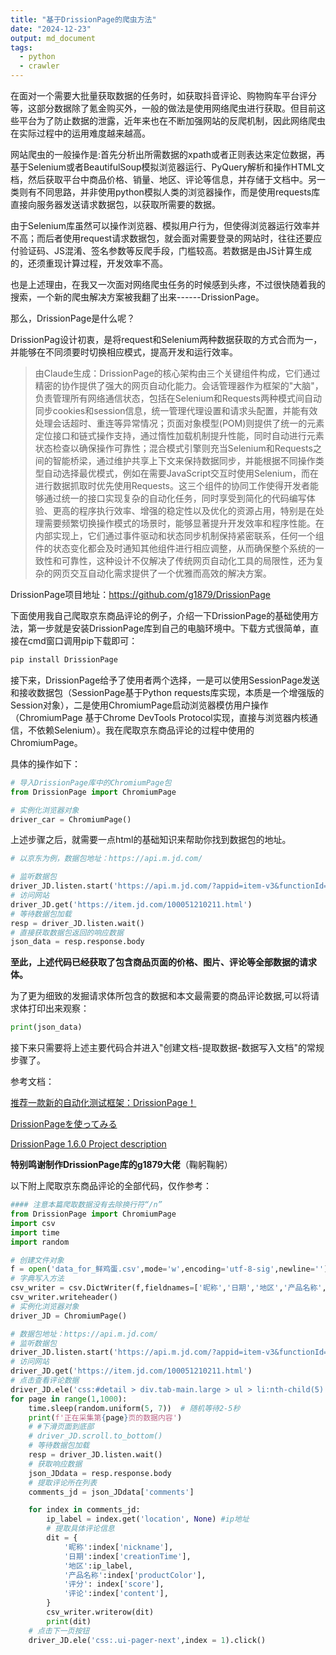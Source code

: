 ```yaml
---
title: "基于DrissionPage的爬虫方法"
date: "2024-12-23"
output: md_document
tags:
  - python
  - crawler
---
```


在面对一个需要大批量获取数据的任务时，如获取抖音评论、购物购车平台评分等，这部分数据除了氪金购买外，一般的做法是使用网络爬虫进行获取。但目前这些平台为了防止数据的泄露，近年来也在不断加强网站的反爬机制，因此网络爬虫在实际过程中的运用难度越来越高。

<!--more-->

网站爬虫的一般操作是:首先分析出所需数据的xpath或者正则表达来定位数据，再基于Selenium或者BeautifulSoup模拟浏览器运行、PyQuery解析和操作HTML文档，然后获取平台中商品价格、销量、地区、评论等信息，并存储于文档中。另一类则有不同思路，并非使用python模拟人类的浏览器操作，而是使用requests库直接向服务器发送请求数据包，以获取所需要的数据。

由于Selenium库虽然可以操作浏览器、模拟用户行为，但使得浏览器运行效率并不高；而后者使用request请求数据包，就会面对需要登录的网站时，往往还要应付验证码、JS混淆、签名参数等反爬手段，门槛较高。若数据是由JS计算生成的，还须重现计算过程，开发效率不高。

也是上述理由，在我又一次面对网络爬虫任务的时候感到头疼，不过很快随着我的搜索，一个新的爬虫解决方案被我翻了出来------DrissionPage。

那么，DrissionPage是什么呢？

DrissionPag设计初衷，是将request和Selenium两种数据获取的方式合而为一，并能够在不同须要时切换相应模式，提高开发和运行效率。

> 由Claude生成：DrissionPage的核心架构由三个关键组件构成，它们通过精密的协作提供了强大的网页自动化能力。会话管理器作为框架的"大脑"，负责管理所有网络通信状态，包括在Selenium和Requests两种模式间自动同步cookies和session信息，统一管理代理设置和请求头配置，并能有效处理会话超时、重连等异常情况；页面对象模型(POM)则提供了统一的元素定位接口和链式操作支持，通过惰性加载机制提升性能，同时自动进行元素状态检查以确保操作可靠性；混合模式引擎则充当Selenium和Requests之间的智能桥梁，通过维护共享上下文来保持数据同步，并能根据不同操作类型自动选择最优模式，例如在需要JavaScript交互时使用Selenium，而在进行数据抓取时优先使用Requests。这三个组件的协同工作使得开发者能够通过统一的接口实现复杂的自动化任务，同时享受到简化的代码编写体验、更高的程序执行效率、增强的稳定性以及优化的资源占用，特别是在处理需要频繁切换操作模式的场景时，能够显著提升开发效率和程序性能。在内部实现上，它们通过事件驱动和状态同步机制保持紧密联系，任何一个组件的状态变化都会及时通知其他组件进行相应调整，从而确保整个系统的一致性和可靠性，这种设计不仅解决了传统网页自动化工具的局限性，还为复杂的网页交互自动化需求提供了一个优雅而高效的解决方案。

DrissionPage项目地址：<https://github.com/g1879/DrissionPage>

下面使用我自己爬取京东商品评论的例子，介绍一下DrissionPage的基础使用方法，第一步就是安装DrissionPage库到自己的电脑环境中。下载方式很简单，直接在cmd窗口调用pip下载即可：

```python
pip install DrissionPage
```

接下来，DrissionPage给予了使用者两个选择，一是可以使用SessionPage发送和接收数据包（SessionPage基于Python requests库实现，本质是一个增强版的Session对象），二是使用ChromiumPage启动浏览器模仿用户操作（ChromiumPage 基于Chrome DevTools Protocol实现，直接与浏览器内核通信，不依赖Selenium）。我在爬取京东商品评论的过程中使用的 ChromiumPage。

具体的操作如下：

```python
# 导入DrissionPage库中的ChromiumPage包
from DrissionPage import ChromiumPage

# 实例化浏览器对象
driver_car = ChromiumPage()
```

上述步骤之后，就需要一点html的基础知识来帮助你找到数据包的地址。

```python     
# 以京东为例，数据包地址：https://api.m.jd.com/

# 监听数据包
driver_JD.listen.start('https://api.m.jd.com/?appid=item-v3&functionId=pc_club_productPageComments')
# 访问网站
driver_JD.get('https://item.jd.com/100051210211.html')
# 等待数据包加载
resp = driver_JD.listen.wait()
# 直接获取数据包返回的响应数据
json_data = resp.response.body
```

**至此，上述代码已经获取了包含商品页面的价格、图片、评论等全部数据的请求体。**

为了更为细致的发掘请求体所包含的数据和本文最需要的商品评论数据,可以将请求体打印出来观察：

```python
print(json_data)
```

接下来只需要将上述主要代码合并进入"创建文档-提取数据-数据写入文档"的常规步骤了。

参考文档：

[推荐一款新的自动化测试框架：DrissionPage！](https://www.cnblogs.com/jinjiangongzuoshi/p/17139003.html)

[DrissionPageを使ってみる](https://note.com/valnd_/n/n9667875f1fc3)

[DrissionPage 1.6.0 Project description](https://pypi.org/project/DrissionPage/1.6.0/)

**特别鸣谢制作DrissionPage库的g1879大佬**（鞠躬鞠躬）

以下附上爬取京东商品评论的全部代码，仅作参考：

```python
#### 注意本篇爬取数据没有去除换行符“/n”
from DrissionPage import ChromiumPage
import csv
import time
import random

# 创建文件对象
f = open('data_for_鲜鸡蛋.csv',mode='w',encoding='utf-8-sig',newline='')
# 字典写入方法
csv_writer = csv.DictWriter(f,fieldnames=['昵称','日期','地区','产品名称','评分','评论'])
csv_writer.writeheader()
# 实例化浏览器对象
driver_JD = ChromiumPage()

# 数据包地址：https://api.m.jd.com/
# 监听数据包
driver_JD.listen.start('https://api.m.jd.com/?appid=item-v3&functionId=pc_club_productPageComments')
# 访问网站
driver_JD.get('https://item.jd.com/100051210211.html')
# 点击查看评论数据
driver_JD.ele('css:#detail > div.tab-main.large > ul > li:nth-child(5)').click()
for page in range(1,1000):
    time.sleep(random.uniform(5, 7))  # 随机等待2-5秒
    print(f'正在采集第{page}页的数据内容')
    # #下滑页面到底部
    # driver_JD.scroll.to_bottom()
    # 等待数据包加载
    resp = driver_JD.listen.wait()
    # 获取响应数据
    json_JDdata = resp.response.body
    # 提取评论所在列表
    comments_jd = json_JDdata['comments']

    for index in comments_jd:
        ip_label = index.get('location', None) #ip地址
        # 提取具体评论信息
        dit = {
            '昵称':index['nickname'],
            '日期':index['creationTime'],
            '地区':ip_label,
            '产品名称':index['productColor'],
            '评分': index['score'],
            '评论':index['content'],
        }
        csv_writer.writerow(dit)
        print(dit)
    # 点击下一页按钮
    driver_JD.ele('css:.ui-pager-next',index = 1).click()
```